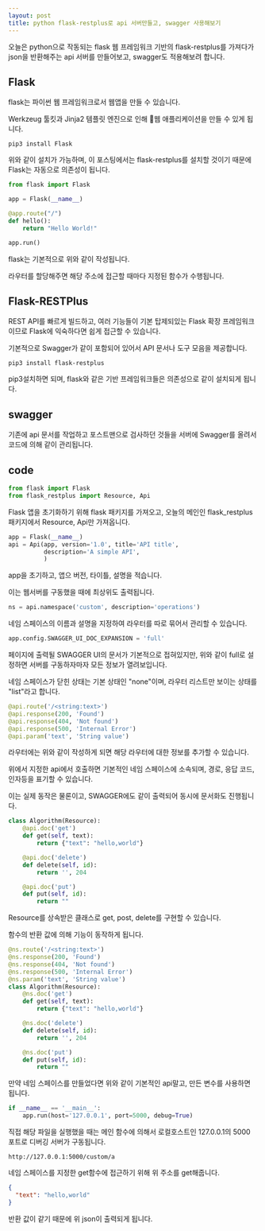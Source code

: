 ```yaml
---
layout: post
title: python flask-restplus로 api 서버만들고, swagger 사용해보기
---
```


오늘은 python으로 작동되는 flask 웹 프레임워크 기반의 flask-restplus를 가져다가 json을 반환해주는 api 서버를 만들어보고, swagger도 적용해보려 합니다.

## Flask

flask는 파이썬 웹 프레임워크로서 웹앱을 만들 수 있습니다.

Werkzeug 툴킷과 Jinja2 템플릿 엔진으로 인해 웹 애플리케이션을 만들 수 있게 됩니다.

```
pip3 install Flask
```

위와 같이 설치가 가능하며, 이 포스팅에서는 flask-restplus를 설치할 것이기 때문에 Flask는 자동으로 의존성이 됩니다.

```python
from flask import Flask

app = Flask(__name__)

@app.route("/")
def hello():
    return "Hello World!"

app.run()
```

flask는 기본적으로 위와 같이 작성됩니다.

라우터를 할당해주면 해당 주소에 접근할 때마다 지정된 함수가 수행됩니다.

## Flask-RESTPlus

REST API를 빠르게 빌드하고, 여러 기능들이 기본 탑제되있는 Flask 확장 프레임워크이므로 Flask에 익숙하다면 쉽게 접근할 수 있습니다.

기본적으로 Swagger가 같이 포함되어 있어서 API 문서나 도구 모음을 제공합니다.

```
pip3 install flask-restplus
```

pip3설치하면 되며, flask와 같은 기반 프레임워크들은 의존성으로 같이 설치되게 됩니다.

## swagger

기존에 api 문서를 작업하고 포스트맨으로 검사하던 것들을 서버에 Swagger를 올려서 코드에 의해 같이 관리됩니다.

## code

```python
from flask import Flask
from flask_restplus import Resource, Api
```

Flask 앱을 초기화하기 위해 flask 패키지를 가져오고, 오늘의 메인인 flask_restplus 패키지에서 Resource, Api만 가져옵니다.

```python
app = Flask(__name__)
api = Api(app, version='1.0', title='API title',
          description='A simple API',
          )
```

app을 초기하고, 앱으 버전, 타이틀, 설명을 적습니다.

이는 웹서버를 구동했을 때에 최상위도 출력됩니다.

```python
ns = api.namespace('custom', description='operations')
```

네임 스페이스의 이름과 설명을 지정하여 라우터를 따로 묶어서 관리할 수 있습니다.

```python
app.config.SWAGGER_UI_DOC_EXPANSION = 'full'
```

페이지에 출력될 SWAGGER UI의 문서가 기본적으로 접혀있지만, 위와 같이 full로 설정하면 서버를 구동하자마자 모든 정보가 열려보입니다.

네임 스페이스가 닫힌 상태는 기본 상태인 "none"이며, 라우터 리스트만 보이는 상태를 "list"라고 합니다.

```python
@api.route('/<string:text>')
@api.response(200, 'Found')
@api.response(404, 'Not found')
@api.response(500, 'Internal Error')
@api.param('text', 'String value')
```

라우터에는 위와 같이 작성하게 되면 해당 라우터에 대한 정보를 추가할 수 있습니다.

위에서 지정한 api에서 호출하면 기본적인 네임 스페이스에 소속되며, 경로, 응답 코드, 인자등을 표기할 수 있습니다.

이는 실제 동작은 물론이고, SWAGGER에도 같이 출력되어 동시에 문서화도 진행됩니다.

```python
class Algorithm(Resource):
    @api.doc('get')
    def get(self, text):
        return {"text": "hello,world"}

    @api.doc('delete')
    def delete(self, id):
        return '', 204

    @api.doc('put')
    def put(self, id):
        return ""
```

Resource를 상속받은 클래스로 get, post, delete를 구현할 수 있습니다.

함수의 반환 값에 의해 기능이 동작하게 됩니다.

```python
@ns.route('/<string:text>')
@ns.response(200, 'Found')
@ns.response(404, 'Not found')
@ns.response(500, 'Internal Error')
@ns.param('text', 'String value')
class Algorithm(Resource):
    @ns.doc('get')
    def get(self, text):
        return {"text": "hello,world"}

    @ns.doc('delete')
    def delete(self, id):
        return '', 204

    @ns.doc('put')
    def put(self, id):
        return ""
```

만약 네임 스페이스를 만들었다면 위와 같이 기본적인 api말고, 만든 변수를 사용하면 됩니다.

```python
if __name__ == '__main__':
    app.run(host='127.0.0.1', port=5000, debug=True)
```

직접 해당 파일을 실행했을 때는 메인 함수에 의해서 로컬호스트인 127.0.0.1의 5000 포트로 디버깅 서버가 구동됩니다.

```
http://127.0.0.1:5000/custom/a
```

네임 스페이스를 지정한 get함수에 접근하기 위해 위 주소를 get해줍니다.

```json
{
  "text": "hello,world"
}
```

반환 값이 같기 때문에 위 json이 출력되게 됩니다.
